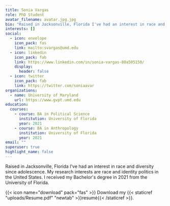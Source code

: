 ```yaml
---
title: Sonia Vargas
role: PhD Student
avatar_filename: avatar.jpg.jpg
bio: "Raised in Jacksonville, Florida I've had an interest in race and diversity since adolescence. My research interests are race and identity politics in the United States. I received my Bachelor's degree in 2021 from the University of Florida."
interests: []
social:
  - icon: envelope
    icon_pack: fas
    link: mailto:svargas@umd.edu
  - icon: linkedin
    icon_pack: fab
    link: https://www.linkedin.com/in/sonia-vargas-80a505150/
    display:
      header: false
  - icon: twitter
    icon_pack: fab
    link: https://twitter.com/soniaavar
organizations:
  - name: University of Maryland
    url: https://www.gvpt.umd.edu
education:
  courses:
    - course: BA in Political Science
      institution: University of Florida
      year: 2021
    - course: BA in Anthropology
      institution: University of Florida
      year: 2021
email: ""
superuser: true
highlight_name: false
---
```

Raised in Jacksonville, Florida I've had an interest in race and diversity since adolescence. My research interests are race and identity politics in the United States. I received my Bachelor's degree in 2021 from the University of Florida.

{{< icon name="download" pack="fas" >}} Download my {{< staticref "uploads/Resume.pdf" "newtab" >}}resumé{{< /staticref >}}.